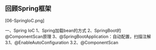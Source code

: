 
## 回顾Spring框架
[06-SpringIoC.png]

一、Spring IoC
	1、Spring加载bean的方式
	2、SpringBoot的@ComponentScan原理
	3、@SpringBootApplication：自动配置，扫描注解 
		3.1、@EnableAutoConfiguration
		3.2、@ComponentScan
	
	